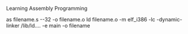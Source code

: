 Learning Assembly Programming

as filename.s --32 -o filename.o
ld filename.o -m elf_i386 -lc -dynamic-linker /lib/ld.... -e main -o filename